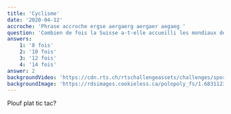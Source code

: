 ```yaml
---
title: 'Cyclisme'
date: '2020-04-12'
accroche: 'Phrase accroche ergse aergaerg aergaer aegaeg '
question: 'Combien de fois la Suisse a-t-elle accueilli les mondiaux de cyclisme sur route?'
answers: 
    1: '8 fois'
    2: '10 fois'
    3: '12 fois'
    4: '14 fois'
answer: 2
backgroundVideo: 'https://cdn.rts.ch/rtschallengeassets/challenges/sport-paques-20/videos/B_Wakker_Q3_1.mp4'
backgroundImage: 'https://rdsimages.cookieless.ca/polopoly_fs/1.6831123.1561131392!/img/httpImage/image.jpg_gen/derivatives/main-xxxhdpi/image.jpg'
---
```

Plouf plat tic tac?